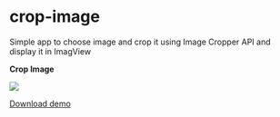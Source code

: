 # crop-image
Simple app to choose image and crop it using Image Cropper API and display it in ImagView

**Crop Image**

<img src="https://github.com/raheemadamboev/crop-image/blob/master/android.png" />

<a href="https://github.com/raheemadamboev/crop-image/blob/master/app-debug.apk">Download demo</a>
